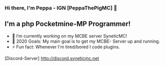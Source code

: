 ### Hi there, I'm Peppa - IGN [PeppaThePigMC] 👋

## I'm a php Pocketmine-MP Programmer!
- 🔭 I’m currently working on my MCBE server SyneticMC!
- 🥅 2020 Goals: My main goal is to get my MCBE- Server up and running.
- ⚡ Fun fact: Whenever I'm tired/bored I code plugins.

[Discord-Server] http://discord.syneticmc.net
